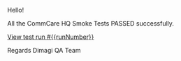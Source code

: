 Hello!

All the CommCare HQ Smoke Tests PASSED successfully.

[View test run #{{runNumber}}]({{actionRunLink}})

Regards
Dimagi QA Team

